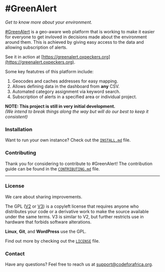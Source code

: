 \#GreenAlert
============

*Get to know more about your environment.*

[#GreenAlert](https://greenalert.oxpeckers.org) is a geo-aware web platform that is working to make it easier for everyone to get invloved in decisions made about the environment around them. This is achieved by giving easy access to the data and allowing subscription of alerts.

See it in action at [https://greenalert.oxpeckers.org](https://greenalert.oxpeckers.org).

Some key featutres of this platform include:

1. Geocodes and caches addresses for easy mapping.
2. Allows defining data in the dashboard from **any** CSV.
3. Automated category assignment via keyword search.
4. Subscription of alerts in a specified area or individual project.

**NOTE: This project is still in very initial development.**  
*(We intend to break things along the way but will do our best to keep it consistent)*


### Installation

Want to run your own instance? Check out the [`INSTALL.md`](./INSTALL.md) file.


### Contributing

Thank you for considering to contribute to #GreenAlert! The contribution guide can be found in the [`CONTRIBUTING.md`](./CONTRIBUTING.md) file.

---

### License

We care about sharing improvements.

The GPL ([V2](http://choosealicense.com/licenses/gpl-2.0/) or [V3](http://choosealicense.com/licenses/gpl-3.0/)) is a copyleft license that requires anyone who distributes your code or a derivative work to make the source available under the same terms. V3 is similar to V2, but further restricts use in hardware that forbids software alterations.

**Linux**, **Git**, and **WordPress** use the GPL.

Find out more by checking out the [`LICENSE`](./LICENSE) file.


### Contact

Have any questions? Feel free to reach us at [support@codeforafrica.org](mailto:support@codeforafrica.org).
